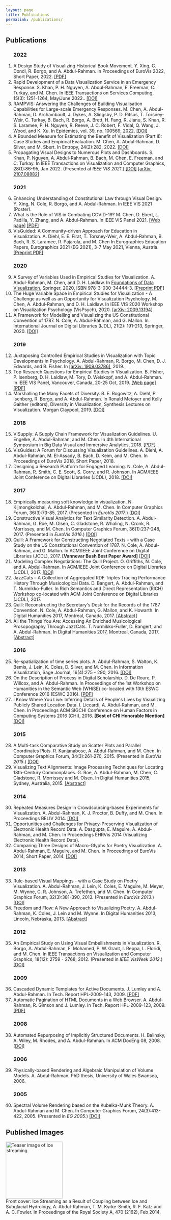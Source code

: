 ```yaml
---
layout: page
title: Publications
permalink: /publications/
---
```

<h2>Publications</h2>

<ol class="pub-list">
    <h3 class="year">2022</h3>
    <li>
      <span class="pub-title">A Design Study of Visualizing Historical Book Movement.</span>
      <span class="pub-author">Y. Xing, C. Dondi, R. Borgo, and A. Abdul-Rahman.</span>
      In <span class="pub-loc">Proceedings of EuroVis 2022,</span> Short Paper, 2022.
      <a href="https://kclpure.kcl.ac.uk/portal/files/172402884/_1026_A_Design_Study_of_Visualizing_Historical_Book_Movement_camera_ready_.pdf" target="_blank">[PDF]</a>
    </li>
    <li>
      <span class="pub-title">Rapid Development of a Data Visualization Service in an Emergency Response.</span>
      <span class="pub-author">S. Khan, P. H. Nguyen, A. Abdul-Rahman, E. Freeman, C. Turkay, and M. Chen.</span>
      In <span class="pub-loc">IEEE Transactions on Services Computing</span>, 15(3): 1251-1264, May/June 2022..
      <a href="https://doi.org/10.1109/TSC.2022.3164146" target="_blank">[DOI]</a>
    </li>
    <li>
      <span class="pub-title">RAMPVIS: Answering the Challenges of Building Visualisation Capabilities for Large-scale Emergency Responses.</span>
      <span class="pub-author">M. Chen, A. Abdul-Rahman, D. Archambault, J. Dykes, A. Slingsby, P. D. Ritsos, T. Torsney-Weir, C. Turkay, B. Bach,
        R. Borgo, A. Brett, H. Fang, R. Jianu, S. Khan, R. S. Laramee, P. H. Nguyen, R. Reeve, J. C. Robert, F. Vidal, Q. Wang, J. Wood, and K. Xu.</span>
      In <span class="pub-loc">Epidemics</span>, vol. 39, no. 100569, 2022.
      <a href="https://doi.org/10.1016/j.epidem.2022.100569" target="_blank">[DOI]</a>
    </li>
    <li>
      <span class="pub-title">A Bounded Measure for Estimating the Benefit of Visualization (Part II): Case Studies and Empirical Evaluation.</span>
      <span class="pub-author">M. Chen, A. Abdul-Rahman, D. Silver, and M. Sbert.</span>
      In <span class="pub-loc">Entropy</span>, 24(2):282, 2022.
      <a href="https://doi.org/10.3390/e24020282" target="_blank">[DOI]</a>
    </li>
    <li>
      <span class="pub-title">Propagating Visual Designs to Numerous Plots and Dashboards.</span>
      <span class="pub-author">S. Khan, P. Nguyen, A. Abdul-Rahman, B. Bach, M. Chen, E. Freeman, and C. Turkay.</span>
      In <span class="pub-loc">IEEE Transactions on Visualization and Computer Graphics</span>, 28(1):86-95, Jan 2022. (Presented at <em>IEEE VIS 2021</em>.)
      <a href="http://dx.doi.org/10.1109/TVCG.2021.3114828" target="_blank">[DOI]</a>
      <a href="https://arxiv.org/abs/2107.08882">[arXiv: 2107.08882]</a>
    </li>
    <h3 class="year">2021</h3>
    <li>
      <span class="pub-title">Enhancing Understanding of Constitutional Law through Visual Design.</span>
      <span class="pub-author">Y. Xing, N. Cole, R. Borgo, and A. Abdul-Rahman.</span>
      In <span class="pub-loc">IEEE VIS 2021 (Poster)</span>.
    </li>
    <li>
      <span class="pub-title">What is the Role of VIS in Combating COVID-19?</span>
      <span class="pub-author">M. Chen, D. Ebert, L. Padilla, Y. Zhang, and A. Abdul-Rahman.</span>
      In <span class="pub-loc">IEEE VIS Panel 2021</span>.
      <a href="http://thisisalfie.com/vis-combating-covid19.html">[Web page]</a>
      <a href="./pdf/VIS2021_Panel___What_is_the_role_of_VIS_in_combating_COVID_19_.pdf" target="_blank">[PDF]</a>
    </li>
    <li>
      <span class="pub-title">VisGuided: A Community-driven Approach for Education in Visualization.</span>
      <span class="pub-author">A. Diehl, E. E. Firat, T. Torsney-Weir, A. Abdul-Rahman, B. Bach, R. S. Laramee, R. Pajarola, and M. Chen</span>
      In <span class="pub-loc">Eurographics Education Papers</span>, Eurographics 2021 (EG 2021), 3-7 May 2021, Vienna, Austria.
      <a href="./pdf/diehl21visguided.pdf">[Preprint PDF]</a>
    </li>
    <h3 class="year">2020</h3>
    <li>
      <span class="pub-title">A Survey of Variables Used in Empirical Studies for Visualization.</span>
      <span class="pub-author">A. Abdul-Rahman, M. Chen, and D. H. Laidlaw.</span>
      In <span class="pub-loc"><a href="https://www.springer.com/gb/book/9783030344436">Foundations of Data Visualization</a></span>,
      Springer, 2020, ISBN 978-3-030-34444-3.
      <a href="./pdf/Chapter7-Var.pdf">[Preprint PDF]</a>
    </li>
    <li>
      <span class="pub-title">The Huge Variable Space in Empirical Studies for Visualization - A Challenge as well as an Opportunity for Visualization Psychology.</span>
      <span class="pub-author">M. Chen, A. Abdul-Rahman, and D. H. Laidlaw.</span>
      In <span class="pub-loc">IEEE VIS 2020 Workshop on Visualization Psychology (VisPsych)</span>, 2020.
      <a href="https://arxiv.org/abs/2009.13194">[arXiv: 2009.13194]</a>
    </li>
    <li>
      <span class="pub-title">A Framework for Modelling and Visualizing the US Constitutional Convention of 1787.</span>
      <span class="pub-author">N. Cole, A. Abdul-Rahman, and G. Mallon.</span>
      In <span class="pub-loc">International Journal on Digital Libraries (IJDL)</span>, 21(2): 191-213, Springer, 2020.
      <a href="https://doi.org/10.1007/s00799-018-0263-9" target="_blank">[DOI]</a>
    </li>
    <h3 class="year">2019</h3>
    <li>
      <span class="pub-title">Juxtaposing Controlled Empirical Studies in Visualization with Topic Developments in Psychology.</span>
      <span class="pub-author">A. Abdul-Rahman, R. Borgo, M. Chen, D. J. Edwards, and B. Fisher.</span>
      In <a href="https://arxiv.org/abs/1909.03786">[arXiv: 1909.03786]</a>, 2019.
    </li>
    <li>
      <span class="pub-title">Top Research Questions for Empirical Studies in Visualization.</span>
      <span class="pub-author">B. Fisher, P. Isenberg, D. H. Laidlaw, M. Tory, D. Weiskopf, and A. Abdul-Rahman.</span>
      In <span class="pub-loc">IEEE VIS Panel</span>, Vancouver, Canada, 20-25 Oct, 2019.
      <a href="http://thisisalfie.com/top-research-questions.html">[Web page]</a>
      <a href="./pdf/Top_Research_Questions_for_Empirical_Studies_in_Visualization.pdf" target="_blank">[PDF]</a>
    </li>
    <li>
      <span class="pub-title">Marshalling the Many Facets of Diversity.</span>
      <span class="pub-author">B. E. Rogowitz, A. Diehl, P. Isenberg, R. Borgo, and A. Abdul-Rahman.</span>
      In Ronald Metoyer and Kelly Gaither (editors), <span class="pub-loc">Diversity in Visualization</span>,
      Synthesis Lectures on Visualization. Morgan Claypool, 2019.
      <a href="https://doi.org/10.2200/S00894ED1V01Y201901VIS010" target="_blank">[DOI]</a>
    </li>
    <h3 class="year">2018</h3>
    <li>
      <span class="pub-title">VISupply: A Supply Chain Framework for Visualization Guidelines.</span>
      <span class="pub-author">U. Engelke, A. Abdul-Rahman, and M. Chen.</span>
      In <span class="pub-loc">4th International Symposium in Big Data Visual and Immersive Analytics</span>, 2018.
      <a href="./pdf/visupply-supply-chain.pdf" target="_blank">[PDF]</a>
    </li>
    <li>
      <span class="pub-title">VisGuides: A Forum for Discussing Visualization Guidelines.</span>
      <span class="pub-author">A. Diehl, A. Abdul-Rahman, M. El-Assady, B. Bach, D. Keim, and M. Chen.</span>
      In <span class="pub-loc">Proceedings of EuroVis 2018,</span> Short Paper, 2018.
    </li>
    <li>
      <span class="pub-title">Designing a Research Platform for Engaged Learning.</span>
      <span class="pub-author">N. Cole, A. Abdul-Rahman, R. Smith, C. E. Scott, S. Corry, and R. Johnson.</span>
      In <span class="pub-loc">ACM/IEEE Joint Conference on Digital Libraries (JCDL)</span>, 2018.
      <a href="https://doi.org/10.1145/3197026.3205367" target="_blank">[DOI]</a>
    </li>
    <h3 class="year">2017</h3>
    <li>
      <span class="pub-title">Empirically measuring soft knowledge in visualization.</span>
      <span class="pub-author">N. Kijmongkolchai, A. Abdul-Rahman, and M. Chen.</span>
      In <span class="pub-loc">Computer Graphics Forum</span>, 36(3):73-85, 2017. (Presented in <em>EuroVis 2017</em>.)
      <a href="http://dx.doi.org/10.1111/cgf.13169" target="_blank">[DOI]</a>
    </li>
    <li>
      <span class="pub-title">Constructive Visual Analytics for Text Similarity Detection.</span>
      <span class="pub-author">A. Abdul-Rahman, G. Roe, M. Olsen, C. Gladstone, R. Whaling, N. Cronk, R. Morrissey, and M. Chen.</span>
      In <span class="pub-loc">Computer Graphics Forum</span>, 36(1):237-248, 2017. (Presented in <em>EuroVis 2016</em>.)
      <a href="http://dx.doi.org/10.1111/cgf.12798" target="_blank">[DOI]</a>
    </li>
    <li>
      <span class="pub-title">Quill: A Framework for Constructing Negotiated Texts – with a Case Study on the US Constitutional Convention of 1787.</span>
      <span class="pub-author">N. Cole, A. Abdul-Rahman, and G. Mallon.</span>
      In <span class="pub-loc">ACM/IEEE Joint Conference on Digital Libraries (JCDL)</span>, 2017. <strong>[Vannevar Bush Best Paper Award]</strong>
      <a href="https://doi.org/10.1109/JCDL.2017.7991562" target="_blank">[DOI]</a>
    </li>
    <li>
      <span class="pub-title">Modeling Complex Negotiations: The Quill Project.</span>
      <span class="pub-author">O. Griffiths, N. Cole, and A. Abdul-Rahman.</span>
      In <span class="pub-loc">ACM/IEEE Joint Conference on Digital Libraries (JCDL)</span>, 2017.
      <a href="https://doi.org/10.1109/JCDL.2017.7991605" target="_blank">[DOI]</a>
    </li>
    <li>
      <span class="pub-title">JazzCats – A Collection of Aggregated RDF Triples Tracing Performance History Through Musicological Data.</span>
      <span class="pub-author">D. Bangert, A. Abdul-Rahman, and T. Nurmikko-Fuller.</span>
      In <span class="pub-loc">Rich Semantics and Direct Representation (RICH) Workshop co-located with ACM Joint Conference on Digital Libraries (JCDL)</span>, 2017.
    </li>
    <li>
      <span class="pub-title">Quill: Reconstructing the Secretary's Desk for the Records of the 1787 Convention.</span>
      <span class="pub-author">N. Cole, A. Abdul-Rahman, G. Mallon, and K. Howarth.</span>
      In <span class="pub-loc">Digital Humanities 2017, </span> Montreal, Canada, 2017.
      <a href="https://dh2017.adho.org/abstracts/306/306.pdf" target="_blank">[Abstract]</a>
    </li>
    <li>
      <span class="pub-title">All the Things You Are: Accessing An Enriched Musicological Prosopography Through JazzCats.</span>
      <span class="pub-author">T. Nurmikko-Fuller, D. Bangert, and A. Abdul-Rahman.</span>
      In <span class="pub-loc">Digital Humanities 2017, </span> Montreal, Canada, 2017.
      <a href="https://dh2017.adho.org/abstracts/305/305.pdf" target="_blank">[Abstract]</a>
    </li>
    <h3 class="year">2016</h3>
    <li>
      <span class="pub-title">Re-spatialization of time series plots.</span>
      <span class="pub-author">A. Abdul-Rahman, S. Walton, K. Bemis, J. Lein, K. Coles, D. Silver, and M. Chen.</span>
      In <span class="pub-loc">Information Visualization, Sage Journal</span>, 16(4):275 - 290, 2016.
      <a href="http://dx.doi.org/10.1177/1473871616666395" target="_blank">[DOI]</a>
    </li>
    <li>
      <span class="pub-title">On the Description of Process in Digital Scholarship.</span>
      <span class="pub-author">D. De Roure, P. Willcox, and A. Abdul-Rahman.</span>
      In <span class="pub-loc">Proceedings of the 1st Workshop on Humanities in the Semantic Web (WHiSE) co-located with 13th ESWC Conference 2016 (ESWC 2016).</span>
      <a href="http://ceur-ws.org/Vol-1608/paper-10.pdf" target="_blank">[PDF]</a>
    </li>
    <li>
      <span class="pub-title">I Know Where You Live: Inferring Details of People's Lives by Visualizing Publicly Shared Location Data.</span>
      <span class="pub-author">I. Liccardi, A. Abdul-Rahman, and M. Chen.</span>
      In <span class="pub-loc">Proceedings ACM SIGCHI Conference on Human Factors in Computing Systems 2016 (CHI)</span>, 2016. <strong>[Best of CHI Honorable Mention]</strong>
      <a href="http://dx.doi.org/10.1145/2858036.2858272" target="_blank">[DOI]</a>
    </li>
    <h3 class="year">2015</h3>
    <li>
      <span class="pub-title">A Multi-task Comparative Study on Scatter Plots and Parallel Coordinates Plots.</span>
      <span class="pub-author">R. Kanjanabose, A. Abdul-Rahman, and M. Chen.</span>
      In <span class="pub-loc">Computer Graphics Forum</span>, 34(3):261-270, 2015. (Presented in <em>EuroVis 2015</em>.)
      <a href="http://dx.doi.org/10.1111/cgf.12638" target="_blank">[DOI]</a>
    </li>
    <li>
      <span class="pub-title">Visualizing Text Alignments: Image Processing Techniques for Locating 18th-Century Commonplaces.</span>
      <span class="pub-author">G. Roe, A. Abdul-Rahman, M. Chen, C. Gladstone, R. Morrissey and M. Olsen.</span>
      In <span class="pub-loc">Digital Humanities 2015,</span> Sydney, Australia, 2015.
      <a href="http://dh2015.org/abstracts/xml/ROE_Glenn_H_Visualizing_Text_Alignments__Image_Pr/ROE_Glenn_H_Visualizing_Text_Alignments__Image_Processi.html" target="_blank">[Abstract]</a>
    </li>
    <h3 class="year">2014</h3>
    <li>
      <span class="pub-title">Repeated Measures Design in Crowdsourcing-based Experiments for Visualization.</span>
      <span class="pub-author">A. Abdul-Rahman, K. J. Proctor, B. Duffy, and M. Chen.</span>
      In <span class="pub-loc">Proceedings BELIV 2014.</span>
      <a href="http://dx.doi.org/10.1145/2669557.2669561" target="_blank">[DOI]</a>
    </li>
    <li>
      <span class="pub-title">Opportunities and Challenges for Privacy-Preserving Visualization of Electronic Health Record Data.</span>
      <span class="pub-author">A. Dasgupta, E. Maguire, A. Abdul-Rahman, and M. Chen.</span>
      In <span class="pub-loc">Proceedings EHRVis 2014 (Visualizing Electronic Health Record Data).</span>
    </li>
    <li>
      <span class="pub-title">Comparing Three Designs of Macro-Glyphs for Poetry Visualization.</span>
      <span class="pub-author">A. Abdul-Rahman, E. Maguire, and M. Chen.</span>
      In <span class="pub-loc">Proceedings of EuroVis 2014,</span> Short Paper, 2014.
      <a href="http://dx.doi.org/10.2312/eurovisshort.20141165" target="_blank">[DOI]</a>
    </li>
    <h3 class="year">2013</h3>
    <li>
      <span class="pub-title">Rule-based Visual Mappings - with a Case Study on Poetry Visualization.</span>
      <span class="pub-author">A. Abdul-Rahman, J. Lein, K. Coles, E. Maguire, M. Meyer, M. Wynne, C. R. Johnson, A. Trefethen, and M. Chen.</span>
      In <span class="pub-loc">Computer Graphics Forum</span>,
      32(3):381-390, 2013. (Presented in <em>EuroVis 2013</em>.)
      <a href="http://dx.doi.org/10.1111/cgf.12125" target="_blank">[DOI]</a>
    </li>
    <li>
      <span class="pub-title">Freedom and Flow: A New Approach to Visualizing Poetry.</span>
      <span class="pub-author">A. Abdul-Rahman, K. Coles, J. Lein and M. Wynne.</span>
      In <span class="pub-loc">Digital Humanities 2013,</span> Lincoln, Nebraska, 2013.
      <a href="http://dh2013.unl.edu/abstracts/ab-143.html" target="_blank">[Abstract]</a>
    </li>
    <h3 class="year">2012</h3>
    <li>
      <span class="pub-title">An Empirical Study on Using Visual Embellishments in Visualization.</span>
      <span class="pub-author">R. Borgo, A. Abdul-Rahman, F. Mohamed, P. W. Grant, I. Reppa, L. Floridi, and M. Chen.</span>
      In <span class="pub-loc">IEEE Transactions on Visualization and Computer Graphics</span>, 18(12): 2759 - 2768, 2012. (Presented in <em>IEEE VisWeek 2012</em>.)
      <a href="http://dx.doi.org/10.1109/TVCG.2012.197" target="_blank">[DOI]</a>
    </li>
    <h3 class="year">2009</h3>
    <li>
      <span class="pub-title">Cascaded Dynamic Templates for Active Documents.</span>
      <span class="pub-author">J. Lumley and A. Abdul-Rahman.</span>
      In <span class="pub-loc">Tech. Report HPL-2009-143</span>, 2009.
      <a href="http://www.hpl.hp.com/techreports/2009/HPL-2009-143.pdf" target="_blank">[PDF]</a>
    </li>
    <li>
      <span class="pub-title">Automatic Pagination of HTML Documents in a Web Browser.</span>
      <span class="pub-author">A. Abdul-Rahman, R. Gimson and J. Lumley.</span>
      In <span class="pub-loc">Tech. Report HPL-2009-123</span>, 2009.
      <a href="http://www.hpl.hp.com/techreports/2009/HPL-2009-123.pdf" target="_blank">[PDF]</a>
    </li>
    <h3 class="year">2008</h3>
    <li>
      <span class="pub-title">Automated Repurposing of Implicitly Structured Documents.</span>
      <span class="pub-author">H. Balinsky, A. Wiley, M. Rhodes, and A. Abdul-Rahman.</span>
      In <span class="pub-loc">ACM DocEng 08</span>, 2008.
      <a href="http://dx.doi.org/10.1145/1410140.1410150" target="_blank">[DOI]</a>
    </li>
    <h3 class="year">2006</h3>
    <li>
      <span class="pub-title">Physically-based Rendering and Algebraic Manipulation of Volume Models.</span>
      <span class="pub-author">A. Abdul-Rahman.</span>
      <span class="pub-loc">PhD thesis,</span> University of Wales Swansea, 2006.
    </li>
    <h3 class="year">2005</h3>
    <li>
      <span class="pub-title">Spectral Volume Rendering based on the Kubelka-Munk Theory.</span>
      <span class="pub-author">A. Abdul-Rahman and M. Chen.</span>
      In <span class="pub-loc">Computer Graphics Forum</span>, 24(3):413-422, 2005. (Presented in <em>EG 2005</em>.)
      <a href="http://dx.doi.org/10.1111/j.1467-8659.2005.00866.x" target="_blank">[DOI]</a>
    </li>
</ol>

<h2>Published Images</h2>
<div class="grid-container-images">
    <div class="grid-item">
      <a href="http://rspa.royalsocietypublishing.org/content/470/2162.cover-expansion" target="_blank" class="img-polaroid media-object pull-left">
        <img style="height: 178px;" src="{{site.baseurl}}/images/PRSA_CoverImage_Feb2014.gif" alt="Teaser image of ice streaming">
      </a>
    </div>
    <div class="grid-item">
      <span class="pub-title">Front cover: Ice Streaming as a Result of Coupling between Ice and Subglacial Hydrology,</span>
      <span class="pub-author">A. Abdul-Rahman, T. M. Kyrke-Smith, R. F. Katz and A. C. Fowler.</span>
      In <span class="pub-loc">Proceedings of the Royal Society A</span>, 470 (2162), Feb 2014.
    </div>
</div>
